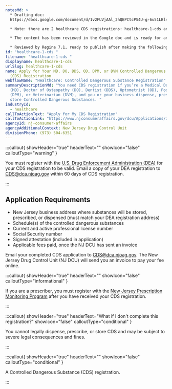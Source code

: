 ```yaml
---
notesMd: >
  * Drafting doc:
  https://docs.google.com/document/d/1v2FUVjAAl_2hQEPCtcPS4U-g-6u51LBl4xQQZ-x1ofs/edit

  * Note: there are 2 healthcare CDS registrations: healthcare-1-cds and healthcare-2-cds

  * The content has been reviewed in the Google doc and is ready for another CMS review and/or publishing

  * Reviewed by Regina 7.1, ready to publish after making the following change: move these sentences below all the application requirements bullets in its own paragraph: "Email your completed CDS application to CDS@dca.njoag.gov. The New Jersey Drug Control Unit (NJ DCU) will send you an invoice to pay your fee online."
id: "healthcare-1-cds "
filename: "healthcare-1-cds "
displayname: healthcare-1-cds
urlSlug: healthcare-1-cds
name: Apply for Your MD, DO, DDS, OD, DPM, or DVM Controlled Dangerous Substance
  (CDS) Registration
webflowName: "Healthcare: Controlled Dangerous Substance Registration"
summaryDescriptionMd: "You need CDS registration if you’re a Medical Doctor
  (MD), Doctor of Osteopathy (DO), Dentist (DDS), Optometrist (OD), Podiatrist
  (DPM), or Veterinarian (DVM), and you or your business dispense, prescribe, or
  store Controlled Dangerous Substances. "
industryId:
  - healthcare
callToActionText: "Apply for My CDS Registration"
callToActionLink: "https://www.njconsumeraffairs.gov/dcu/Applications/Initial-Application-for-Registration-for-Dispenser-Prescriber.pdf"
agencyId: nj-consumer-affairs
agencyAdditionalContext: New Jersey Drug Control Unit
divisionPhone: (973) 504-6351
---
```


:::callout{ showHeader="true" headerText="" showIcon="false" calloutType="warning" }

You must register with the [U.S. Drug Enforcement Administration (DEA)](https://www.deadiversion.usdoj.gov/online_forms_apps.html) for your CDS registration to be valid. Email a copy of your DEA registration to CDS@dca.njoag.gov within 60 days of CDS registration.

:::

## Application Requirements

- New Jersey business address where substances will be stored, prescribed, or dispensed (must match your DEA registration address)
- Schedule(s) of the controlled dangerous substances
- Current and active professional license number
- Social Security number
- Signed attestation (included in application)
- Applicable fees paid, once the NJ DCU has sent an invoice

Email your completed CDS application to [CDS@dca.njoag.gov](mailto:CDS@dca.njoag.gov). The New Jersey Drug Control Unit (NJ DCU) will send you an invoice to pay your fee online.

:::callout{ showHeader="true" headerText="" showIcon="false" calloutType="informational" }

If you are a prescriber, you must register with the [New Jersey Prescription Monitoring Program](https://www.njconsumeraffairs.gov/pmp/Pages/register.aspx)
after you have received your CDS registration.

:::

:::callout{ showHeader="true" headerText="What if I don't complete this registration?" showIcon="false" calloutType="conditional" }

You cannot legally dispense, prescribe, or store CDS and may be subject to severe legal consequences and fines.

:::

:::callout{ showHeader="true" headerText="" showIcon="false" calloutType="conditional" }

A Controlled Dangerous Substance (CDS) registration.

:::
